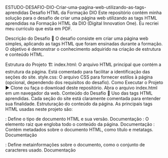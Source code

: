 ESTUDO-DESAFIO-DIO-Criar-uma-pagina-web-utilizando-as-tags-aprendidas
Desafio HTML da Formação DIO
Este repositório contém minha solução para o desafio de criar uma página web utilizando as tags HTML aprendidas na Formação HTML da DIO (Digital Innovation One). Eu recriei meu curriculo que esta em PDF.

Descrição do Desafio 📝
O desafio consiste em criar uma página web simples, aplicando as tags HTML que foram ensinadas durante a formação. O objetivo é demonstrar o conhecimento adquirido na criação de estrutura e conteúdo HTML.

Estrutura do Projeto 🏗️
index.html: O arquivo HTML principal que contém a estrutura da página. Está comentado para facilitar a identificação das seções do site.
style.css: O arquivo CSS para fornecer estilos à página (opcional, dependendo dos requisitos do desafio).
Como Executar o Projeto ▶️
Clone ou faça o download deste repositório.
Abra o arquivo index.html em um navegador da web.
Conteúdo do Desafio 🚀
Uso das tags HTML aprendidas. Cada seção do site está claramente comentada para entender sua finalidade.
Estruturação do conteúdo da página.
As principais tags HTML usadas neste projeto são:

<!DOCTYPE html>: Define o tipo de documento HTML e sua versão. Documentação

<html>: O elemento raiz que engloba todo o conteúdo da página. Documentação

<head>: Contém metadados sobre o documento HTML, como título e metatags. Documentação

<meta>: Define metainformações sobre o documento, como o conjunto de caracteres usado. Documentação

<title>: Define o título da página que aparece na aba do navegador. Documentação

<body>: Contém todo o conteúdo visível da página. Documentação

<h1>, <h2>, <p>: São cabeçalhos e parágrafos usados para estruturar o texto. Documentação h1, Documentação h2, Documentação p

<nav>: Define uma seção de navegação. Documentação

<ul>, <li>: Criam listas não ordenadas. <ul> define a lista e <li> os itens da lista. Documentação ul, Documentação li

<a>: Cria links para outras páginas ou recursos. Documentação

<strong>, <u>: Aplicam ênfase (negrito) e sublinhado ao texto, respectivamente. Documentação strong, Documentação u

Para a definição de estilos em CSS, a regra div { width: 700px; } é usada para definir a largura da div que envolve todo o conteúdo da página, limitando-a a 700px.
Tecnologias Utilizadas 💻
HTML
CSS (somente para manter o width) - A definição de largura da div em style.css é usada para definir a largura da div que envolve todo o conteúdo da página, limitando-a a 700px.
Licença 📄
Este projeto é distribuído sob a licença MIT. Consulte o arquivo LICENSE para obter mais detalhes.

Sinta-se à vontade para explorar minha solução para o desafio e use-a como referência se você estiver enfrentando um desafio semelhante na formação da DIO. Espero que isso seja útil!

Boa sorte em seus estudos! 📚
